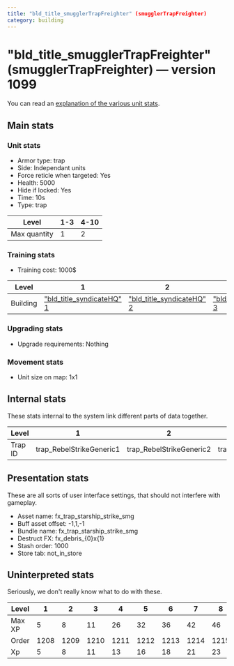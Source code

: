 ```yaml
---
title: "bld_title_smugglerTrapFreighter" (smugglerTrapFreighter)
category: building
---
```


# "bld_title_smugglerTrapFreighter" (smugglerTrapFreighter) — version 1099

You can read an [explanation  of the various unit stats](unitexplained.md).

## Main stats

### Unit stats

  * Armor type: trap
  * Side: Independant units
  * Force reticle when targeted: Yes
  * Health: 5000
  * Hide if locked: Yes
  * Time: 10s
  * Type: trap

|Level       |1-3|4-10|
|------------|---|----|
|Max quantity|1  |2   |


### Training stats

  * Training cost: 1000$

|Level   |1                                            |2                                            |3                                            |4                                            |5                                            |6                                            |7                                            |8                                            |9                                            |10                                            |
|--------|---------------------------------------------|---------------------------------------------|---------------------------------------------|---------------------------------------------|---------------------------------------------|---------------------------------------------|---------------------------------------------|---------------------------------------------|---------------------------------------------|----------------------------------------------|
|Building|["bld_title_syndicateHQ" 1](syndicateHQ.html)|["bld_title_syndicateHQ" 2](syndicateHQ.html)|["bld_title_syndicateHQ" 3](syndicateHQ.html)|["bld_title_syndicateHQ" 4](syndicateHQ.html)|["bld_title_syndicateHQ" 5](syndicateHQ.html)|["bld_title_syndicateHQ" 6](syndicateHQ.html)|["bld_title_syndicateHQ" 7](syndicateHQ.html)|["bld_title_syndicateHQ" 8](syndicateHQ.html)|["bld_title_syndicateHQ" 9](syndicateHQ.html)|["bld_title_syndicateHQ" 10](syndicateHQ.html)|


### Upgrading stats

  * Upgrade requirements: Nothing

### Movement stats

  * Unit size on map: 1x1

## Internal stats

These stats internal to the system link different parts of data together.

|Level  |1                       |2                       |3                       |4                       |5                       |6                       |7                       |8                       |9                       |10                       |
|-------|------------------------|------------------------|------------------------|------------------------|------------------------|------------------------|------------------------|------------------------|------------------------|-------------------------|
|Trap ID|trap_RebelStrikeGeneric1|trap_RebelStrikeGeneric2|trap_RebelStrikeGeneric3|trap_RebelStrikeGeneric4|trap_RebelStrikeGeneric5|trap_RebelStrikeGeneric6|trap_RebelStrikeGeneric7|trap_RebelStrikeGeneric8|trap_RebelStrikeGeneric9|trap_RebelStrikeGeneric10|


## Presentation stats

These are all sorts of user interface settings, that should not interfere with gameplay.

  * Asset name: fx_trap_starship_strike_smg
  * Buff asset offset: -1,1,-1
  * Bundle name: fx_trap_starship_strike_smg
  * Destruct FX: fx_debris_{0}x{1}
  * Stash order: 1000
  * Store tab: not_in_store

## Uninterpreted stats

Seriously, we don't really know what to do with these.

|Level |1   |2   |3   |4   |5   |6   |7   |8   |9   |10  |
|------|----|----|----|----|----|----|----|----|----|----|
|Max XP|5   |8   |11  |26  |32  |36  |42  |46  |52  |56  |
|Order |1208|1209|1210|1211|1212|1213|1214|1215|1216|1217|
|Xp    |5   |8   |11  |13  |16  |18  |21  |23  |26  |28  |


